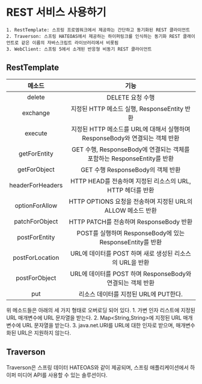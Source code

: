 # REST 서비스 사용하기



    1. RestTemplate: 스프링 프로엠워크에서 제공하는 간단하고 동기화된 REST 클라이언트
    2. Traverson: 스프링 HATEOAS에서 제공하는 하이퍼링크를 인식하는 동기화 REST 클래이언트로 같은 이름의 자바스크립트 라이브러리에서 비롯됨
    3. WebClient: 스프링 5에서 소개된 반응형 비동기 REST 클라이언트


## RestTemplate

 |       메소드        |                           기능                           |
|:----------------:|:------------------------------------------------------:|
|      delete      |                      DELETE 요청 수행                      |
|     exchange     |           지정된 HTTP 메소드 실행, ResponseEntity 반환           |
|     execute      |  지정된 HTTP 메소드를 URL에 대해서 실행하며 ResponseBody와 연결되는 객체 반환  |
|   getForEntity   | GET 수행, ResponseBody에 연결되는 객체를 포함하는 ResponseEntity를 반환 |
|   getForObject   |               GET 수행 ResponseBody의 객체 반환               |
| headerForHeaders |       HTTP HEAD를 전송하며 지정된 리소스의 URL, HTTP 헤더를 반환        |
|  optionForAllow  |      HTTP OPTIONS 요청을 전송하며 지정된 URL의 ALLOW 메소드 반환       |
|  patchForObject  |            HTTP PATCH를 전송하며 ResponseBody 반환            |
|  postForEntity   |     POST를 실행하며 ResponseBody에 있는 ResponseEntity를 반환     |
| postForLocation  |         URL에 데이터를 POST 하며 새로 생성된 리소스의 URL을 반환          |
|  postForObject   |       URL에 데이터를 POST 하며 ResponseBody와 연결되는 객체 반환       |
|       put        |                리소스 데이터를 지정된 URL에 PUT한다.                |


위 메소드들은 아래의 세 가지 형태로 오버로딩 되어 있다. 
    1. 가변 인자 리스트에 지정된 URL 매개변수에 URL 문자열을 받는다.
    2. Map<String,String>에 지정된 URL 매개변수에 URL 문자열을 받는다.
    3. java.net.URI를 URL에 대한 인자로 받으며, 매개변수화된 URL은 지원하지 않는다. 



## Traverson
Traverson은 스프링 데이터 HATEOAS와 같이 제공되며, 스프링 애플리케이션에서 하이퍼 미디어 API를 사용할 수 있는 솔루션이다. 